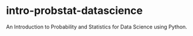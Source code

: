 # intro-probstat-datascience
An Introduction to Probability and Statistics for Data Science using Python.
